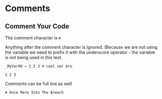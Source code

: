 # Comments

## Comment Your Code

The comment character is `⍝`

Anything after the comment character is ignored. (Because we are not using the variable we need to prefix it with the underscore operator - the variable is not being used in this test.

```pometo
_MyVar99 ← 1 2 3 ⍝ cool var bro
```

```pometo_results
1 2 3
```

Comments can be full line as well

```pometo
⍝ Once More Into The Breach
```

```pometo_results

```